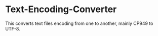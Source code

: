 Text-Encoding-Converter
=======================

This converts text files encoding from one to another, mainly CP949 to UTF-8.
